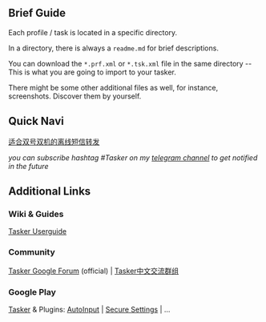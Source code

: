 ## Brief Guide

Each profile / task is located in a specific directory.

In a directory, there is always a ```readme.md``` for brief descriptions.

You can download the ```*.prf.xml``` or ```*.tsk.xml``` file in the same directory --This is what you are going to import to your tasker.

There might be some other additional files as well, for instance, screenshots. Discover them by yourself.


## Quick Navi

[适合双号双机的离线短信转发](https://github.com/feeshy/tasker_profiles_share/blob/master/Offline_SMS_Forward/readme.md)

*you can subscribe hashtag #Tasker on my [telegram channel](https://t.me/feeshy_updates) to get notified in the future*

## Additional Links

### Wiki & Guides

[Tasker Userguide](https://tasker.joaoapps.com/userguide_summary.html)

### Community

[Tasker Google Forum](https://groups.google.com/forum/#!forum/tasker) (official)
|
[Tasker中文交流群组](https://t.me/taskercn)

### Google Play

[Tasker](https://play.google.com/store/apps/details?id=net.dinglisch.android.taskerm)
 & Plugins:
[AutoInput](https://play.google.com/store/apps/details?id=com.joaomgcd.autoinput)
|
[Secure Settings](https://play.google.com/store/apps/details?id=com.intangibleobject.securesettings.plugin)
|
...
